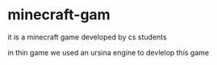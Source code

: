 # minecraft-gam
it is a minecraft game developed by cs students


in thin game we used an ursina engine to devlelop this game

